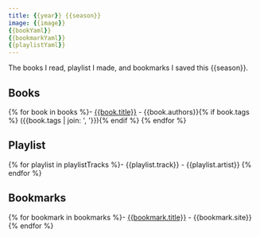 ```yaml
---
title: {{year}} {{season}}
image: {{image}}
{{bookYaml}}
{{bookmarkYaml}}
{{playlistYaml}}
---
```


The books I read, playlist I made, and bookmarks I saved this {{season}}.

## Books

{% for book in books %}- [{{book.title}}]({{book.url}}) - {{book.authors}}{% if book.tags %} ({{book.tags | join: ', '}}){% endif %}
{% endfor %}

## Playlist

{% for playlist in playlistTracks %}- {{playlist.track}} - {{playlist.artist}}
{% endfor %}

## Bookmarks

{% for bookmark in bookmarks %}- [{{bookmark.title}}]({{bookmark.url}}) - {{bookmark.site}}
{% endfor %}
